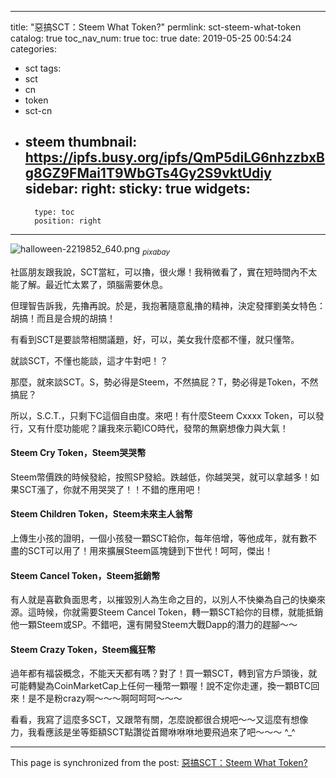 
---
title: "惡搞SCT：Steem What Token?"
permlink: sct-steem-what-token
catalog: true
toc_nav_num: true
toc: true
date: 2019-05-25 00:54:24
categories:
- sct
tags:
- sct
- cn
- token
- sct-cn
- steem
thumbnail: https://ipfs.busy.org/ipfs/QmP5diLG6nhzzbxBg8GZ9FMai1T9WbGTs4Gy2S9vktUdiy
sidebar:
    right:
        sticky: true
widgets:
    -
        type: toc
        position: right
---


![halloween-2219852_640.png](https://ipfs.busy.org/ipfs/QmP5diLG6nhzzbxBg8GZ9FMai1T9WbGTs4Gy2S9vktUdiy)
<sub>*pixabay*</sub>

社區朋友跟我說，SCT當紅，可以擼，很火爆！我稍微看了，實在短時間內不太能了解。最近忙太累了，頭腦需要休息。

但理智告訴我，先擼再說。於是，我抱著隨意亂擼的精神，決定發揮劉美女特色：胡搞！而且是合規的胡搞！

有看到SCT是要談幣相關議題，好，可以，美女我什麼都不懂，就只懂幣。

就談SCT，不懂也能談，這才牛對吧！？

那麼，就來談SCT。S，勢必得是Steem，不然搞屁？T，勢必得是Token，不然搞屁？

所以，S.C.T.，只剩下C這個自由度。來吧！有什麼Steem Cxxxx Token，可以發行，又有什麼功能呢？讓我來示範ICO時代，發幣的無窮想像力與大氣！

#### Steem Cry Token，Steem哭哭幣
Steem幣價跌的時候發給，按照SP發給。跌越低，你越哭哭，就可以拿越多！如果SCT漲了，你就不用哭哭了！！不錯的應用吧！

#### Steem Children Token，Steem未來主人翁幣
上傳生小孩的證明，一個小孩發一顆SCT給你，每年倍增，等他成年，就有數不盡的SCT可以用了！用來擴展Steem區塊鏈到下世代！呵呵，傑出！

#### Steem Cancel Token，Steem抵銷幣
有人就是喜歡負面思考，以摧毀別人為生命之目的，以別人不快樂為自己的快樂來源。這時候，你就需要Steem Cancel Token，轉一顆SCT給你的目標，就能抵銷他一顆Steem或SP。不錯吧，還有開發Steem大戰Dapp的潛力的趕腳～～

#### Steem Crazy Token，Steem瘋狂幣
過年都有福袋概念，不能天天都有嗎？對了！買一顆SCT，轉到官方戶頭後，就可能轉變為CoinMarketCap上任何一種幣一顆喔！說不定你走運，換一顆BTC回來！是不是粉crazy啊～～～啊呵呵呵～～～

看看，我寫了這麼多SCT，又跟幣有關，怎麼說都很合規吧～～又這麼有想像力，我看應該是坐等鉅額SCT點讚從首爾咻咻咻地要飛過來了吧～～～ ^_^

- - -

This page is synchronized from the post: [惡搞SCT：Steem What Token?](https://steemit.com/@deanliu/sct-steem-what-token)
